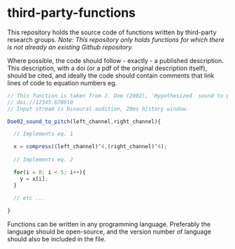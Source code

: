 # third-party-functions
This repository holds the source code of functions written by third-party research groups. *Note: This repository only holds functions for which there is not already an existing Github repository.*

Where possible, the code should follow - exactly - a published description. This description, with a doi (or a pdf of the original description itself), should be cited, and ideally the code should contain comments that link lines of code to equation numbers eg.

```javascript
// This function is taken from J. Doe (2002), 'Hypothesized  sound to pitch model' J. Neuroscience
// doi://12345.678910
// Input stream is binaural audition, 20ms history window.

Doe02_sound_to_pitch(left_channel,right_channel){

  // Implements eq. 1

  x = compress((left_channel)^4,(right_channel)^4);
  
  // Implements eq. 2

  for(i = 0; i < 5; i++){ 
    y = x[i];    
  }
  
  // etc ...

}

```

Functions can be written in any programming language. Preferably the language should be open-source, and the version number of language should also be included in the file.
